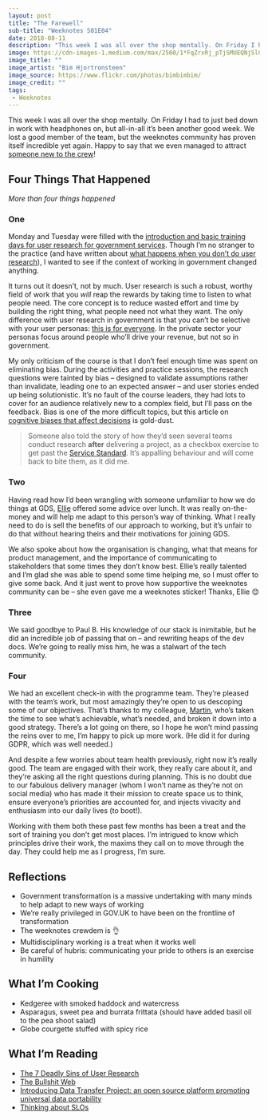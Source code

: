 ```yaml
---
layout: post
title: "The Farewell"
sub-title: "Weeknotes S01E04"
date: 2018-08-11
description: "This week I was all over the shop mentally. On Friday I had to just bed down in work with headphones on, but all-in-all it’s been another good week."
image: https://cdn-images-1.medium.com/max/2560/1*FqZrxRj_pTjSMUEQNjSlCg.jpeg
image_title: ""
image_artist: "Bim Hjortronsteen"
image_source: https://www.flickr.com/photos/bimbimbim/
image_credit: ""
tags:
 - Weeknotes
---
```


This week I was all over the shop mentally. On Friday I had to just bed down in work with headphones on, but all-in-all it’s been another good week. We lost a good member of the team, but the weeknotes community has proven itself incredible yet again. Happy to say that we even managed to attract [someone new to the crew](https://weeknot.es/weeknotes-1-861986b7907e?source=linkShare-c74615cf75ab-1533988229)!

## Four Things That Happened

_More than four things happened_

### One

Monday and Tuesday were filled with the [introduction and basic training days for user research for government services](https://userresearch.blog.gov.uk/introduction-and-basic-training-days-for-user-research-for-government-services/). Though I’m no stranger to the practice (and have written about [what happens when you don’t do user research](https://medium.com/@stevenjmesser/please-give-me-another-chance-f1a1555c8974)), I wanted to see if the context of working in government changed anything.

It turns out it doesn’t, not by much. User research is such a robust, worthy field of work that you _will_ reap the rewards by taking time to listen to what people need. The core concept is to reduce wasted effort and time by building the right thing, what people need not what they want. The only difference with user research in government is that you can’t be selective with your user personas: [this is for everyone](https://www.gov.uk/guidance/government-design-principles#this-is-for-everyone). In the private sector your personas focus around people who’ll drive your revenue, but not so in government.

My only criticism of the course is that I don’t feel enough time was spent on eliminating bias. During the activities and practice sessions, the research questions were tainted by bias – designed to validate assumptions rather than invalidate, leading one to an expected answer – and user stories ended up being solutionistic. It’s no fault of the course leaders, they had lots to cover for an audience relatively new to a complex field, but I’ll pass on the feedback. Bias is one of the more difficult topics, but this article on [cognitive biases that affect decisions](http://uk.businessinsider.com/cognitive-biases-that-affect-decisions-2015-8) is gold-dust.

> Someone also told the story of how they’d seen several teams conduct research **after** delivering a project, as a checkbox exercise to get past the [Service Standard](https://www.gov.uk/service-manual/service-standard). It’s appalling behaviour and will come back to bite them, as it did me.

### Two

Having read how I’d been wrangling with someone unfamiliar to how we do things at GDS, [Ellie](https://medium.com/u/e5e58b4f7364) offered some advice over lunch. It was really on-the-money and will help me adapt to this person’s way of thinking. What I really need to do is sell the benefits of our approach to working, but it’s unfair to do that without hearing theirs and their motivations for joining GDS.

We also spoke about how the organisation is changing, what that means for product management, and the importance of communicating to stakeholders that some times they don’t know best. Ellie’s really talented and I’m glad she was able to spend some time helping me, so I must offer to give some back. And it just went to prove how supportive the weeknotes community can be – she even gave me a weeknotes sticker! Thanks, Ellie 😊

### Three

We said goodbye to Paul B. His knowledge of our stack is inimitable, but he did an incredible job of passing that on – and rewriting heaps of the dev docs. We’re going to really miss him, he was a stalwart of the tech community.

### Four

We had an excellent check-in with the programme team. They’re pleased with the team’s work, but most amazingly they’re open to us descoping some of our objectives. That’s thanks to my colleague, [Martin](https://www.martinlugton.com), who’s taken the time to see what’s achievable, what’s needed, and broken it down into a good strategy. There’s a lot going on there, so I hope he won’t mind passing the reins over to me, I’m happy to pick up more work. (He did it for during GDPR, which was well needed.)

And despite a few worries about team health previously, right now it’s really good. The team are engaged with their work, they really care about it, and they’re asking all the right questions during planning. This is no doubt due to our fabulous delivery manager (whom I won’t name as they’re not on social media) who has made it their mission to create space us to think, ensure everyone’s priorities are accounted for, and injects vivacity and enthusiasm into our daily lives (to boot!).

Working with them both these past few months has been a treat and the sort of training you don’t get most places. I’m intrigued to know which principles drive their work, the maxims they call on to move through the day. They could help me as I progress, I’m sure.

## Reflections

*   Government transformation is a massive undertaking with many minds to help adapt to new ways of working
*   We’re really privileged in GOV.UK to have been on the frontline of transformation
*   The weeknotes crewdem is 👌
*   Multidisciplinary working is a treat when it works well
*   Be careful of hubris: communicating your pride to others is an exercise in humility

## What I’m Cooking

*   Kedgeree with smoked haddock and watercress
*   Asparagus, sweet pea and burrata frittata (should have added basil oil to the pea shoot salad)
*   Globe courgette stuffed with spicy rice

## What I’m Reading

- [The 7 Deadly Sins of User Research](https://www.userfocus.co.uk/articles/7-sins-of-user-research.html)
- [The Bullshit Web](https://pxlnv.com/blog/bullshit-web/)
- [Introducing Data Transfer Project: an open source platform promoting universal data portability](https://opensource.googleblog.com/2018/07/introducing-data-transfer-project.html)
- [Thinking about SLOs](https://medium.com/@asuffield/thinking-about-slos-64841737d1ed)